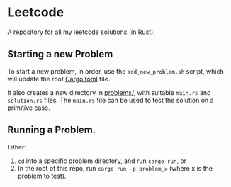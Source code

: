 # Leetcode

A repository for all my leetcode solutions (in Rust).

## Starting a new Problem

To start a new problem, in order, use the `add_new_problem.sh` script, which will update the root [Cargo.toml](./Cargo.toml) file.

It also creates a new directory in [problems/](./problems/), with suitable `main.rs` and `solution.rs` files. The `main.rs` file can be used to test the solution on a primitive case.

## Running a Problem.

Either:

1. `cd` into a specific problem directory, and run `cargo run`, or
2. In the root of this repo, run `cargo run -p problem_x` (where x is the problem to test).
